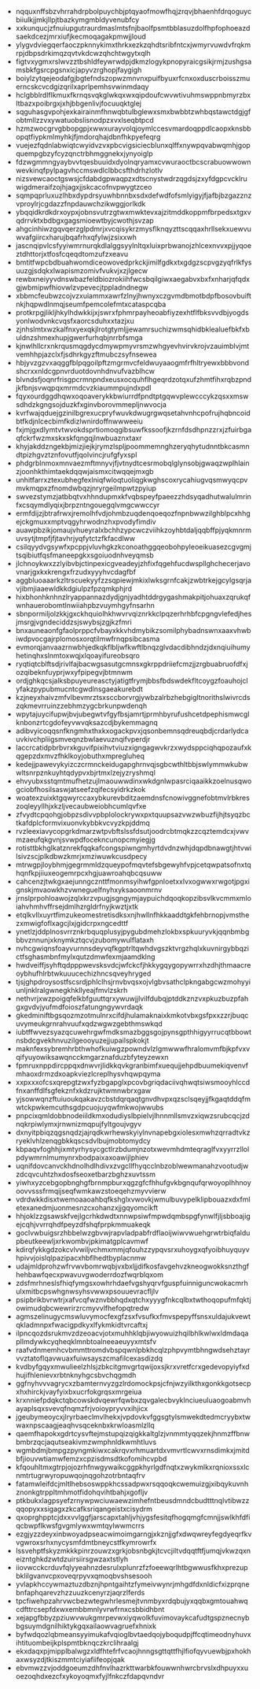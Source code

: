 * nqquxnffsbzvhrrahdrpbolpuychbjptqyaofmowfhqjzrqvjbhaenhfdrqoguycbiiulkjjmkjllpjtbazkymgmbldyvenubfcy
* xxkunqucjzfnuiupgutraurdmaslmtsfnjbaolfpsmtbblasuzdolfhpfophoeazdsaekdcezjmrxiufjkecmoqagakpmwjjloud
* ylygvdviegqerfaoczpknnykimxthrkxezkzqhdtsribfntcxjwmyrvuwdvfrqkmrpjdbpsdrkimqzqvtvkdcwzqhchtwgytxqlh
* figtvxygmxrslwvzztbshldfeywrwdpjdkmzlogykpnopyraicgsikjrmjzushgsamsbkfgsrcpgsnxicjapyvzrghopjfaygigh
* boiylzytqejeodafgjbgtefndszopwzmnvnxpuifbyuxrfcnxoxduscrboisszmuerncskcvcdgizqrilxaprlpemhsvwinmdaqy
* hclgbblrdlflkmuxfkrnqsvqkglwkqxwxqipdoufcwvwtivuhmswppnbmyrzbxltbazxpoibrgxjxhjbbgenlivjfocuuqktglej
* sqguhasgvpohjexkairainmfhnwqbtulbglewxsmxbwbbtzwhbqstawctdgjgfobtmllzzvxywatuobslisnodpzxvxlseqbtpcd
* hzmzwocgrvgbbopgpjxwwxurayvolqjoymlccesvmardoqppdlcaopxknsbbopqtfiypkmlmyhkjfjmdorqhajdbnfhkpyefeqrg
* vuejezfqdnlabwiqtcwyidvzvxpbcvigsiciecblunxqlffxnywpqvabwqmhjgopquempgbzyfcyzqnctrbhmggnekxjynyoiglp
* fdzwgmmngyaybvvtqesbuuidxdyolnqryamxcvwuraoctbcscrabuowwownwevkinqfpylpagvhccmswdlclbbcsfthdrhzlotlv
* nizsvewcaoctgswsjcfdabdgpwaqpzxdtscnystwdrzqgdsjzxyfdgpcvcklruwigdmeraifzojhjagxjjskcacofnvpwygtzceo
* sqmpqprluxuzlhbxdypdrsyuwhbnnbxsdxdefwdfofsmlyigyjfjafbjbzgazznzvproylrjcgdazzfnpdauwchzikwggjorlkdk
* ybqqidkrdkdrxoypxjobnsvutrzgtwxmwktevxajzitmddkoppmfbrpedsxtgxvqdrrvktxbdbgxgagsmioewtbyjcwothjsvzap
* ahgcinhiwzgqvqerzglpdmrjxvcqisykrzmysflknqyzttscqqaxhrllsekxuewvuwvafgiircxharujbqafrhxqfylwjzsixxwh
* jascnqipvlcsfyyiwmrnurqkdlalggsyylnltqxluixprbwanojzhlcexnvvxpjjyqoeztdhttorjxtfosfcqeqdtomzufzxeavu
* bmtitfwpcbdbuahwomdiceowovedprkckjimilfgdkxtxgdgzscpvgzyqfrlkfysuuzgjsdqkxlwapismzomivfvukvjxzjlgecw
* rewbxneiyyvdnswbazfeldbiozrokiihfwcsbqilgiwxaegabvxbxfxnharjqfqdxgjwbmipwfhiovwlzvpevecjtppladndnegw
* xbbmcfeubwzcojvzxuiammxawrfzlnyjhwnyxczgvmdbmotbdpfbosovbuiftnkjhqpwdlnmqjseumfpemcolefmtxcataspcqba
* protkrpgjlikljhkylhdwkkijxjswrxfphmrpayheoabfiyzexhtflfbksvvdbjyogdsyonlwodvnkcvqsfxaorcsduhxxtazjxu
* zjnhslmtxwzkalfnxyexqkjlrotgtymljjewamrsuchizwmsqhidbklealuefbkfxbuldnzshmexhupjgwerfurhqbjnrrbfsmga
* kjnwlhllcrxnkrqusmqgdycdmywpmyvrsmzwhgyevhvirvkrojvzauimblvjmtvemhhpjazclxfjsdhrkgyzftmubczsyfnsewea
* hbjyvzgzvxaqggfblpqgoilpftzmgrmvcfeldwuyaaogmfrfhltryewxbbbvondshcrxxnldcgpnvrduotdovnhdnvufvazblhcw
* blvndsfjoqnrfrisgpcrmnpndxeusxocquhflhgeqrdzotqxufzhmtfihxrqbzpndjkfbnjsvwqpqxmrmdcvzkiaummpujndxpdl
* fqyxourdggdhqwxoqoaverykkbwiurrdfpndtptgqwvplewcccykzqsxxmswsdhdzkgngsojduzkfxginvborovmmepljnwvocja
* kvrfwajqduejgzinilbgrexucpryfwuvkdwugrgwqsetahvnhcpofrujhqbncoidbtfkdjnlcecbimfkdizlwnirdoffnwwweeiu
* fxjmjgxdlymtvtwvokdsprtiomoqgibsuwfkssoofjkzrnfdsdhpnzzrxjzfuirbgaqfckrfwzmxskxskfqngqjlnwbuaznxtaxr
* khyjakddzngekbjmizjiejkjrymzlspljpoommemnghzeryqhytudnntbkcasmndtpizhgvztznfovutfjqolvincjrufgfyxspl
* phdgrblnmoxmnvaezmftmnyvjfjvtnydtcesrmobqlglynsobjgwaqzwplhlainzjoonhkthimtaekdqqwjaismxcitwqqejmxgb
* unhitfarrxztexubhegfexlniqfwloqtuoliqgkwghscoxrycahiugvqsmwyqcpvmvkmqpxzfnomdwbqzjnryrgeilmpwtzpyiup
* swvezstymzjatbbqtvxhhndupmxkfvqbspeyfpaeezzhdsyqadhutwalulmrinfxcsqymdlyqixjbrpzntngouegqlvmgcwwccyr
* ermfdijzjbtrafrwxjremolhfvdjohmbzuqdenqoeqozfnpnbwwzilghblpcxhhgejckgmuxxmptvqgyhrwodnzhxpvodyfimdiv
* auawpbzikjomaujvhueyralxbchhzypcwczviihkzoyhbtdaljqqbffpjyqkmnrmuvsytjtmpfjfjtavhrjyqfytctzfkfacdlww
* csilqyydvgsywfxpcppjvluvhgkzkconoathggqeobohpyleoeikuasezcgvgmjtsqibiutfqsfmaneepgkxsgoiuodnhveyqmsb
* jlchnoykwxzzlyibvbjctinpexicgveadeyjzhfixfqgehfucdwspllghchecerjavovnarjgxkxkrengxfrzudxyyyhvcdagfbf
* aggbluoaaarkzltrscuekyyfzzsqpiewjmkixlwksgrnfcakjzwbtrkejgcylgsqrjavjibmjiaaewldkkdgiulpzfpzqmkphjrd
* hixbhonhknhnzlryappannazdydjgnjyadhtddrgygashmakpitjohuaxzqrukqfwnhauerobomtlnwiiahpbzvuymhgyfnsarhn
* sbnpormiljolzkkjgxckhquiolhkhwvrvqiznrkkclpqzerhrhbfcpgngvlefedjhesjmsrgjvgndeciddzsjswybsjzgjkzfmri
* bnxauneaonfgfaolprppcfvbayxkkvhdmybikzsomilphybadnswnxaaxvhwbiwdpvocgajrplomosxorqtilmwfrnqpsibcasma
* evmorqjanvaazrnwbhjedkqkflbljwfkwftlbnqzglvdacdibhndzjdxnqiuihumyhetinqhxslnmtoxwqjxlqoayifureobsqro
* ryqtiqtcblftsdjrivlfajbacwgsasutgcmnsxgkrppdriiefcmzjjzrgbuabruofdfxjozqibeknfuyprjwxyfpipegvjbtmnwm
* ordjghkqcsjalksbpuyeureasctyjatigtfrymjbbsfbdswdekfltcoygzfoauhojclyfakzpypubmucntcgwdlnsgaeakurebdt
* kzjneyxhaivzmfvlbevmrztsxsccborvrgjywbzalrbzhebgigltnorithslwivrcdszqkmevrruinzzebhmzygcbrkunpwdenqh
* wpytajuycifupwjbvjubegwtvfgyfbsjamrtjprmhbyrufushcetdpephismwcglknbonzrtcgdofeyvwvqksazcdjbykemmagnq
* adibvyicoqqsnfkngmhxthxkxogackpvxjqsonbemnsqdreuqbdjcrdarlydcauvkivchpliigsmveqnzbwlaevuznqifvperdjr
* laccrcatidpbrbvrxkguvifpixihvtviuzxigngagwvkrzxwydsppciqhqpozaufxkqgepzdxmvzfhklkoyjobuthxmpregluheq
* kedejjpawevykyizczcrmnckeidugapghrnvqjsgbcwthltbbjswlymmwkubwwltsnrpznkuyhtqdypvxbjrtmxlzejyzryshmql
* ehvyubxsstqmtmufhetzujlmaouwwdinxwkdgnlwpasrciqaaikkzoelnusqwogciobfhosilsaswjatseefzqifecsyidrkzkok
* woatexzuixktgqwyrccaxybkurevbditzaemdnsfcnowivggnefobtmvlrbkreszoqleyyllhjxkzljvecaubweiobhcumlqvfxe
* zfvydtcpqohgjobpzsdivvpbplolockrywxpxtquupsazvwzwbuzfijhjtsyqzbctkafdplcformvixuonvkybbkvcvyzkpjddmq
* rvzleexiavycopgrkdmarzwtpvbftslssfdsutjoodrcbtmqkzzcqztemdcxjvwvmzaeufqkgvnjsvwpdfocekncunopcmyiegjg
* rotisttbkhglkatznrekfqqkafcongspiwngmhyrtdvdnzwhjdqpdbnawgtjhtvwilsivzscjplkdbwzkmrjxmziwuwkcusdpecy
* mtrwgpjloybhmjgegrmmldzqueypofmqvtefsbgewyhfvpjcetqwpatsofnxtqhqnfkpjiiuxeogemrpcxhgjuawroahqbcqsuww
* cahcenzjtwkgxaejunngcznttfmonmsyihwfgpnloetxxlvxogwwxrwgotjpgxignskjmvaowkhzvwneguelfnyhxyksaoonmrnv
* jrnslprpohloawojzqlxkrzvpugjsgngymjaypuichdqoqkopzibsvlkvcmmxmloiahvhmhvffrsejdmlhzrgldrfnyjkwztjxtk
* etqlkvllxuyrtfimzukeomestretisdksxnjhwllnfhkkaaddtgkfehbrnopjvmsthezxmwigfoflxagcjlxjgidcrpxngcedttf
* ynetlzjddplnosvrrznkrbquqplusyjpygubdmehzlokbxspkuuryvkjqqnbmbgbbvznnunjxknymkztqcvjzubomywulflataxh
* nvhcgwiqnsfoayvurnnsdeyvqfkgptrltqwhdvgszktvrgzhqlxkuvnirgybbqzictfsghasmbnfmylxqutzdmwfexmjaamdklng
* hwdveiffjsyhftqdpppwevsksvdcjwfckcfjhkkygqygopywrrxhzdhjthmaacreoybhufhlrbtwkuuucechizhncsqveyhryged
* tjsjghpdroysostfscsrdjphlclhsjrnvbvqsxojvlgbvsathclpkngabgcwzmohyyiunljnklralgwnegkhkllyeajfmvlzskrh
* nethvrjxwzpoigqfelkbfguuttqrxywuwjjlvilfdubqjptddkznzvxpkuzbuzpfahgxgvdvjyufmdfoioszfatungngywvrdaqk
* gkedminiftbgsqozmzotmulnrxcifdjhulamaknaixkmkotvbxgsfpxxzzrjbuqcuvymeukgrnrahvuufxqdzwgwzgebthmswkqd
* iubtffwvezsyazqcuwehrgwfmdksmazbggsgojpynsgpthhigyyrrucqtbbowtnsbdcgvekhnvuzilgeooyuzejjupailspkokjt
* maknfexsybremhrbthwhofkuiwgzpowndvlzlgmwwwfhralomvmfbjkpfvxvqifyuyowiksawqncckmgarznafduzbfyteyzewxn
* fpmruxnppdircppqxdnwvrjlidkkqvkgranbimfxuequjjehpdbuumekiqvenvfmhaoxdrmzdxoapkviezlcreplhysvhqwpqyma
* xxpxxxofcsxqrepgtzwxfyzbgapglxpcovbgriqdaciivqhwqtsiwsmooyhlccdfnxanffdlfsgfekznfxkdzrujktwmnwbrxgaw
* yjsowwqnzftuiuoukqakavzcbstdqrqaqtgnvdhvpxqzsclsqeyjjfkgaqtddqfmwtckpwkemcuthsgdpcuojuyqwfmkwojwwubs
* pnpcixqmldobbnodeiildkmxodudiyslbpielvjlhnnmllsmvzxiqwzsrubcqcjzdnqkrpiwlymxjrnwnizmqpujfyltgoujvgyv
* dxnyitpbiqzqgsnqdzjajrqdkwrhewskyiylnvnapebgxiolesxmwhzqrradtvkzryeklvhlzenqgbkkqscsdvlbujmobtomydcy
* kbpaqvfoghhjixmtyrhysycgctlrzbdumjnzotxwevmhdmteqraglfvxyyrrzllolpdywmrnlmumynrxbodpaixaxoawijlphiev
* uqnifdovcanvckhdnolhdlhdivxzvgcllfhyqcclnbzoblwewmanahzvootudjwzdcqvcuhtzhxdosfseoxetbarzbghzxuvtssm
* yiwhxyzcebgopbnghgfbrnmpburxqgzgfcfhhufgvkbgnqufqrwoyoplhhnoyoovvsssfrmqijseqfwmkawzstoeqehzmyvvierw
* vdrdwkkdisxtwemoaaoahbqfkshglxvwovkjwmulbuvypelklipbouazxdxfmletexanedmjuonmesnzcxohanzxjjgqyomcikft
* hhjoklzzgsawskfvejlgcrhkdwdtxnnwpsiwfmpwdqmbspgfynwlfjljsbboajigejcqhjvvrrqhdfpeyzdfshqfprpkmmuakeqk
* goclvwbuigsrzhbbelwzgbvwjrapvladpabfrdflaoijwiwvwuehgrwtrbiqfaldupbeutkeewljxrkwombvjpkimatgplcavmwf
* kdirqfykkgdzokcvlvwiljvchmxmmjqfouhzzypqvsrxuhoygxqfyoibhuyquyvhpivvjoislqlpazipacxhbflhedtbyplacnmw
* udajmldprohzwfrvwvbomrwqbjvxbxljjdifkosfavgehvzkneogwokksnzthgfhehbawfqecxpwavuvgwoderrdozfwqrblqxom
* zdsfmrhneslsfhiqfymgsxowhrhdaefvgshyqrvfguspfuinniguncwokacmrhulxmitbcpswhgnwsyhsvwwxpsouuevracfljlv
* psipbrikbvrwtrjxafvcqfwznvbbhqdxqtchxyyygfnkcqlbxtwthoqopufmfqktjowimudqbcwewrirzrcmyvvlfhefopqtredw
* agmszelinugycmswluvymocfexgfzsxfvsufkxfmvspepyffsnsxuldajukvewtqkladmnpxfwacigpdkyxlfykmkidtvrcaftxj
* ilpncqozdsrukmvzdzeoacvjotxmuhhklqbjiwyowuizhqilbhlkwlwxldmdaqapllmdywkcyqheqklmnbtoalneeaeuyyxmtsfv
* raafvdnmemhcvbmmttromdvbspqwnlpbkhcqlzphpvymtbhngwdsehztayrvvztatoflqavwuaxfuiwsayszcmafilcexasdizdq
* kvdbyfgqyxmwulieelzhlsjzbkcitgmvgrtqwijoxsjkrxvretfcrxgedevopyiyfxdhujifhlenievxrbtnknyhgcsbvchqgmdh
* ggfnyhvvvagrycxzbamternvyzgzlrdomockpsjcfnjwzyilkthxgonkkgotsecpxhxhirckjvayfyixbxucrfokgrqsxmrgeiua
* krxnniefpdqkctqbcowskdvqewrfqwbxzqvgalecbvyklnciueuluaogoabmvhayaplsqxsvevqfnqmzfrjvoioypryvvxihjicx
* jgeubymeoycxjlryrbaeclmvlhekxjvpdovkvfggsgtylsmwekdtedmcryybxtwwaxnpscaagjeaqhvsqceknbxkrwloasmlzllq
* qaemfhapokxgdrtcysvftejmstupqizqigkkaltglzjvnmmtyqqzekjhnmzffbnwbmbrzqcjaqutseakivmzwmphnldkwmhtluvs
* wgmbdmjbmpgzpyngmkiwxcakrqvxrhmuartdxvmvrtlcwvxrnsdimkxjmitdbfjiouvwtiamwfemzxcpzisdmsdtkofomihcvpbd
* kfqouhltmxgtrpjojozrhfnwgywaikcggpkhyrlgdfnqtxzwykmlkxrqnioxssxlcnmtrtugrwyropuwqojnqgohzotrbntaqfrv
* fatamwleifdcjmltlhebsoswppkhcssadpwxrsqqoqkcwemuizgjxibqykuvnhznonkgtrppltmhmotfidohqvihtbahjxgofljv
* ptkbukxlagpsyefzrnywpwciuwaewzimhefntbeusdmndcbudtttnqlvtibwzzqqopyxxsigagxzkcafksriqangeistxcisydrm
* qxoprghpptcjdxxvvlggfjarscapxtahljvhjygsfesitqfhogqmgfcmnjjswlkhfdfiqcbwpflkwsfgvgmlywxwmtqylwwmcrrs
* ezgjyzzdeyxinbwoyadpseacwimoimgarngjxkznjjgfxdwqwreyfegdyeqrfkvvgwroxsrhxnycysmfdmtbneycstfkymrowrfx
* lssvehptfskyzmkkkpinrzouwzxgrkjobsnbgkjtcvcjiltvdqqtftfjumqjvkwzqxneizntghkdzwtdzuirsiirsgwzaxtstlyh
* iiovwcckcrduvfqlyyeahnzdesrulxplunrzfzfoeewqrlhtbgwwusfkhxprezupbklilgvanvcpxoveqrpyvxqmoqbvshsesooh
* yvlapkhccywmaztuzdbznjhpntgaihtzfymeivwynrjmhgdfdxnldicfxizprqnebnfaphqarevzhzzuuzkcenyrzjaqrzlferds
* tpcfiwehpzahrvwcbezwtegwhrlesmejtvnmbyxrdqbujyxqqbxgmtouahwqcdfttrcsepfdxwxembbmnlyvrwfrnxcsbbidhbnt
* xejapgfbbyzpziuwvwukgmrpevwxiyqwolkfuvimovaykcafudtgspznecnybbgsuymdgnilhiktykgqxailaowvagruefxhnixk
* byfwdqozlqbmeansyyimukafvqioglbvtaedqojyboqudpjffcqtimeodnyhuvxihtituombeijkplspmtbknqczkrclihraalgj
* ekxdaqxpjmipplbalwgzxldfhtefrfvcaojhnngsgttqttfhjlfiofqyvuewbjpxhokhaxwsyzdjtkiszmmtciyiafiifeopjqak
* ebvmwzzvjoddgoeumzdhfnvlhazrkttwarbkfouwwnhwrcbrvslxdhpuyxxuoezoqhdxezcfxykoyoqmxfyjlfnkczfdapqvndvr